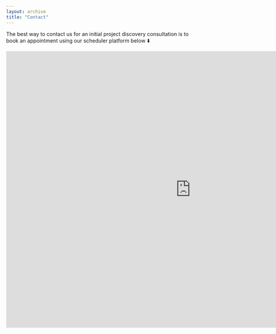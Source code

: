 ```yaml
---
layout: archive
title: "Contact"
---
```


The best way to contact us for an initial project discovery consultation is to book an appointment using our scheduler platform below ⬇️ 


<iframe src="https://cal.com/jasminedaly" width="1000" height="750" frameborder="0" allowfullscreen></iframe>

